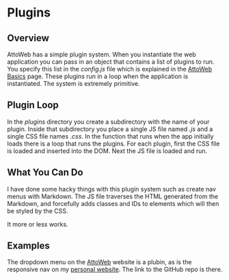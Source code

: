 # Plugins

## Overview
AttoWeb has a simple plugin system. When you instantiate the web application you
can pass in an object that contains a list of plugins to run. You specify this list
in the _config.js_ file which is explained in the [AttoWeb Basics](?source=content/attoweb-basics.md&target=main) page.
These plugins run in a loop when the application is instantiated. The system is
extremely primitive.

## Plugin Loop
In the _plugins_ directory you create a subdirectory with the name of your plugin.
Inside that subdirectory you place a single JS file named _<plugin name>.js_ and
a single CSS file names _<plugin name>.css_. In the function that runs when the app
initially loads there is a loop that runs the plugins. For each plugin, first
the CSS file is loaded and inserted into the DOM. Next the JS file is loaded and
run.

## What You Can Do
I have done some hacky things with this plugin system such as create nav menus
with Markdown. The JS file traverses the HTML generated from the Markdown, and
forcefully adds classes and IDs to elements which will then be styled by the CSS.

It more or less works.

## Examples
The dropdown menu on the [AttoWeb](http://attoweb.org) website is a plubin, as is
the responsive nav on my [personal website](http://arielbalter.com). The link
to the GitHub repo is there.